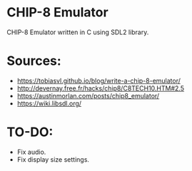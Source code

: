 # CHIP-8 Emulator
CHIP-8 Emulator written in C using SDL2 library.
# Sources:
- https://tobiasvl.github.io/blog/write-a-chip-8-emulator/
- http://devernay.free.fr/hacks/chip8/C8TECH10.HTM#2.5
- https://austinmorlan.com/posts/chip8_emulator/
- https://wiki.libsdl.org/
# TO-DO:
- Fix audio.
- Fix display size settings.
